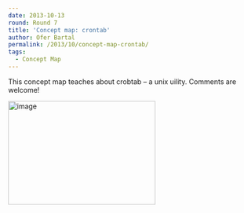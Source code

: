 ```yaml
---
date: 2013-10-13
round: Round 7
title: 'Concept map: crontab'
author: Ofer Bartal
permalink: /2013/10/concept-map-crontab/
tags:
  - Concept Map
---
```

This concept map teaches about crobtab &#8211; a unix uility. Comments are welcome!

[<img class="alignnone size-medium wp-image-4758" alt="image" src="/training-course/uploads/2013/10/viewer-300x211.png" width="300" height="211" />][1]

 [1]: /training-course/uploads/2013/10/viewer.png
